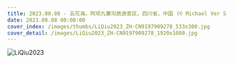 ```yaml
---
title: 2023.08.08 - 五花海，阿坝九寨沟旅游景区，四川省，中国 (© Michael Ver Sprill/Getty Images)
date: 2023.08.08 00:00:00
cover_index: /images/thumbs/LiQiu2023_ZH-CN9197909278_533x300.jpg
cover_detail: /images/LiQiu2023_ZH-CN9197909278_1920x1080.jpg
---
```


![LiQiu2023](/images/LiQiu2023_ZH-CN9197909278_1920x1080.jpg)
